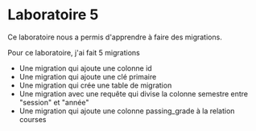 # Laboratoire 5
Ce laboratoire nous a permis d'apprendre à faire des migrations.

Pour ce laboratoire, j'ai fait 5 migrations
- Une migration qui ajoute une colonne id
- Une migration qui ajoute une clé primaire
- Une migration qui crée une table de migration
- Une migration avec une requête qui divise la colonne semestre entre "session" et "année"
- Une migration qui ajoute une colonne passing_grade à la relation courses
